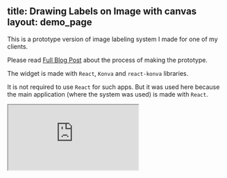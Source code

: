 title: Drawing Labels on Image with canvas
layout: demo_page
---

This is a prototype version of image labeling system I made for one of my clients.

Please read [Full Blog Post](https://lavrton.com/case-study-image-labeling-for-machine-learning/) about the process of making the prototype.

The widget is made with `React`, `Konva` and `react-konva` libraries.

It is not required to use `React` for such apps. But it was used here because the main application (where the system was used) is made with `React`.

<iframe 
  src="https://codesandbox.io/embed/github/konvajs/site/tree/master/react-demos/image-label-tool?hidenavigation=1&fontsize=10" 
  style={{
    width: "100%",
    height: "500px",
    border: 0,
    borderRadius: "4px",
    overflow: "hidden"
  }}
  sandbox="allow-modals allow-forms allow-popups allow-scripts allow-same-origin"
/>
